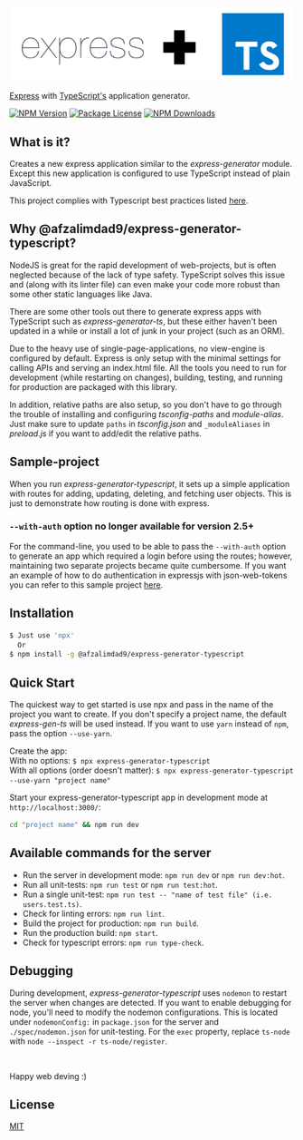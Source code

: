 <img alt='overnightjs' src='https://github.com/afzalimdad9/express-generator-typescript/raw/master/express-typescript.png' border='0'>

[Express](https://www.npmjs.com/package/express) with [TypeScript's](https://www.npmjs.com/package/typescript) application generator.

<a href="https://www.npmjs.com/package/@afzalimdad9/express-generator-typescript" target="_blank"><img src="https://img.shields.io/npm/v/@afzalimdad9/express-generator-typescript.svg" alt="NPM Version" /></a>
<a href="https://www.npmjs.com/package/@afzalimdad9/express-generator-typescript" target="_blank"><img src="https://img.shields.io/npm/l/@afzalimdad9/express-generator-typescript.svg" alt="Package License" /></a>
<a href="https://www.npmjs.com/package/@afzalimdad9/express-generator-typescript" target="_blank"><img src="https://img.shields.io/npm/dm/@afzalimdad9/express-generator-typescript.svg" alt="NPM Downloads" /></a>

## What is it?

Creates a new express application similar to the _express-generator_ module. Except this new application is configured to use TypeScript instead of plain JavaScript.

This project complies with Typescript best practices listed <a href="https://github.com/afzalimdad9/Typescript-Best-Practices/blob/main/README.md">here</a>.

## Why @afzalimdad9/express-generator-typescript?

NodeJS is great for the rapid development of web-projects, but is often neglected because of the lack of type safety. TypeScript solves this issue and (along with its linter file) can even make your code more robust than some other static languages like Java.

There are some other tools out there to generate express apps with TypeScript such as _express-generator-ts_, but these either haven't been updated in a while or install a lot of junk in your project (such as an ORM).

Due to the heavy use of single-page-applications, no view-engine is configured by default. Express is only setup with the minimal settings for calling APIs and serving an index.html file. All the tools you need to run for development (while restarting on changes), building, testing, and running for production are packaged with this library.

In addition, relative paths are also setup, so you don't have to go through the trouble of installing and configuring _tsconfig-paths_ and _module-alias_. Just make sure to update `paths` in _tsconfig.json_ and `_moduleAliases` in _preload.js_ if you want to add/edit the relative paths.

## Sample-project

When you run _express-generator-typescript_, it sets up a simple application with routes for adding, updating, deleting, and fetching user objects. This is just to demonstrate how routing is done with express.

### `--with-auth` option no longer available for version 2.5+

For the command-line, you used to be able to pass the `--with-auth` option to generate an app which required a login before using the routes; however, maintaining two separate projects became quite cumbersome. If you want an example of how to do authentication in expressjs with json-web-tokens you can refer to this sample project <a href="https://github.com/afzalimdad9/express-jsonwebtoken-demo">here</a>.

## Installation

```sh
$ Just use 'npx'
  Or
$ npm install -g @afzalimdad9/express-generator-typescript
```

## Quick Start

The quickest way to get started is use npx and pass in the name of the project you want to create. If you don't specify a project name, the default _express-gen-ts_ will be used instead. If you want to use `yarn` instead of `npm`, pass the option `--use-yarn`.

Create the app:<br/>
With no options: `$ npx express-generator-typescript`<br/>
With all options (order doesn't matter): `$ npx express-generator-typescript --use-yarn "project name"`

Start your express-generator-typescript app in development mode at `http://localhost:3000/`:

```bash
cd "project name" && npm run dev
```

## Available commands for the server

- Run the server in development mode: `npm run dev` or `npm run dev:hot`.
- Run all unit-tests: `npm run test` or `npm run test:hot`.
- Run a single unit-test: `npm run test -- "name of test file" (i.e. users.test.ts)`.
- Check for linting errors: `npm run lint`.
- Build the project for production: `npm run build`.
- Run the production build: `npm start`.
- Check for typescript errors: `npm run type-check`.

## Debugging

During development, _express-generator-typescript_ uses `nodemon` to restart the server when changes are detected. If you want to enable debugging for node, you'll need to modify the nodemon configurations. This is located under `nodemonConfig:` in `package.json` for the server and `./spec/nodemon.json` for unit-testing. For the `exec` property, replace `ts-node` with `node --inspect -r ts-node/register`.

<br/>

Happy web deving :)

## License

[MIT](LICENSE)
